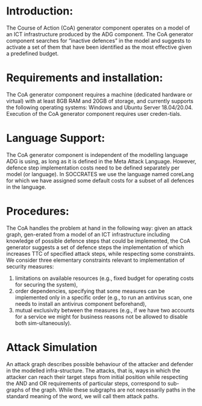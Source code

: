 # Introduction:
The Course of Action (CoA) generator component operates on a model of an ICT infrastructure produced by the ADG component. The CoA generator component searches for “inactive defences” in the model and suggests to activate a set of them that have been identified as the most effective given a predefined budget.

# Requirements and installation:
The CoA generator component requires a machine (dedicated hardware or virtual) with at least 8GB RAM and 20GB of storage, and currently supports the following operating systems: Windows and Ubuntu Server 18.04/20.04. Execution of the CoA generator component requires user creden-tials.

# Language Support:
The CoA generator component is independent of the modelling language ADG is using, as long as it is defined in the Meta Attack Language. However, defence step implementation costs need to be defined separately per model (or language). In SOCCRATES we use the language named coreLang for which we have assigned some default costs for a subset of all defences in the language.

# Procedures: 
The CoA handles the problem at hand in the following way: given an attack graph, gen-erated from a model of an ICT infrastructure including knowledge of possible defence steps that could be implemented, the CoA generator suggests a set of defence steps the implementation of which increases TTC of specified attack steps, while respecting some constraints. We consider three elementary constraints relevant to implementation of security measures:
1)	limitations on available resources (e.g., fixed budget for operating costs for securing the system),
2)	order dependencies, specifying that some measures can be implemented only in a specific order (e.g., to run an antivirus scan, one needs to install an antivirus component beforehand),
3)	mutual exclusivity between the measures (e.g., if we have two accounts for a service we might for business reasons not be allowed to disable both sim-ultaneously).

# Attack Simulation
An attack graph describes possible behaviour of the attacker and defender in the modelled infra-structure. The attacks, that is, ways in which the attacker can reach their target steps from initial position while respecting the AND and OR requirements of particular steps, correspond to sub-graphs of the graph. While these subgraphs are not necessarily paths in the standard meaning of the word, we will call them attack paths.
